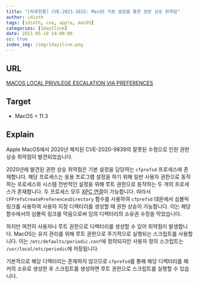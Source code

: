 ```yaml
---
title: "[하루한줄] CVE-2021-1815: MacOS 기본 설정을 통한 권한 상승 취약점"
author: idioth
tags: [idioth, cve, apple, macOS]
categories: [1day1line]
date: 2021-05-10 14:00:00
cc: true
index_img: /img/1day1line.png
---
```


## URL 

[MACOS LOCAL PRIVILEGE ESCALATION VIA PREFERENCES](https://www.offensive-security.com/offsec/macos-preferences-priv-escalation/?utm_content=165476462&utm_medium=social&utm_source=twitter&hss_channel=tw-134994790)



## Target

- MacOS < 11.3



## Explain

Apple MacOS에서 2020년 패치된 CVE-2020-9839의 잘못된 수정으로 인한 권한 상승 취약점이 발견되었습니다.

2020년에 발견된 권한 상승 취약점은 기본 설정을 담당하는 `cfprefsd` 프로세스에 존재합니다. 해당 프로세스는 응용 프로그램 설정을 하기 위해 일반 사용자 권한으로 동작하는 프로세스와 시스템 전반적인 설정을 위해 루트 권한으로 동작하는 두 개의 프로세스가 존재합니다. 두 프로세스 모두 [XPC 연결](https://developer.apple.com/documentation/xpc)이 가능합니다. 따라서 `CFPrefsCreatePreferencesDirectory` 함수를 사용하여 `cfprefsd` 데몬에서 심볼릭 링크를 사용하여 사용자 지정 디렉터리를 생성할 때 권한 상승이 가능합니다. 이는 해당 함수에서의 심볼릭 링크를 막음으로써 임의 디렉터리의 소유권 수정을 막았습니다.

하지만 여전히 사용자나 루트 권한으로 디렉터리를 생성할 수 있어 취약점이 발생합니다. MacOS는 유지 관리를 위해 루트 권한으로 주기적으로 실행되는 스크립트를 사용합니다. 이는 `/etc/defaults/periodic.conf`에 정의되지만 사용자 정의 스크립트는 `/usr/local/etc/periodic`에 저장됩니다.

기본적으로 해당 디렉터리는 존재하지 않으므로 `cfprefsd`를 통해 해당 디렉터리를 해커의 소유로 생성한 후 스크립트를 생성하면 루트 권한으로 스크립트를 실행할 수 있습니다.